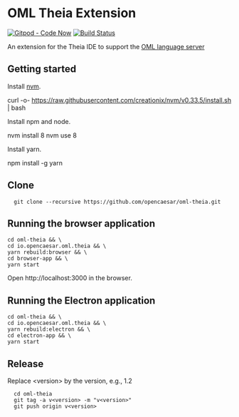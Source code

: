 # OML Theia Extension

[![Gitpod - Code Now](https://img.shields.io/badge/Gitpod-code%20now-blue.svg?longCache=true)](https://gitpod.io#https://github.com/opencaesar/oml-theia)
[![Build Status](https://travis-ci.org/opencaesar/oml-theia.svg?branch=master)](https://travis-ci.org/opencaesar/oml-theia)

An extension for the Theia IDE to support the [OML language server](https://github.com/opencaesar/oml)

## Getting started

Install [nvm](https://github.com/creationix/nvm#install-script).

curl -o- https://raw.githubusercontent.com/creationix/nvm/v0.33.5/install.sh | bash

Install npm and node.

nvm install 8
nvm use 8

Install yarn.

npm install -g yarn

## Clone
```
  git clone --recursive https://github.com/opencaesar/oml-theia.git
```

## Running the browser application
```
cd oml-theia && \
cd io.opencaesar.oml.theia && \
yarn rebuild:browser && \
cd browser-app && \
yarn start
```

Open http://localhost:3000 in the browser.

## Running the Electron application
```
cd oml-theia && \
cd io.opencaesar.oml.theia && \
yarn rebuild:electron && \
cd electron-app && \
yarn start
```

## Release

Replace \<version\> by the version, e.g., 1.2
```
  cd oml-theia
  git tag -a v<version> -m "v<version>"
  git push origin v<version>
```

